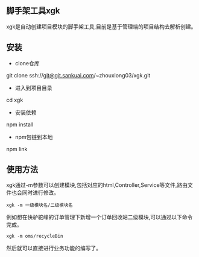 ## 脚手架工具xgk

xgk是自动创建项目模块的脚手架工具,目前是基于管理端的项目结构去解析创建。

## 安装

- clone仓库

git clone ssh://git@git.sankuai.com/~zhouxiong03/xgk.git

- 进入到项目目录

cd xgk

- 安装依赖

npm install

- npm包链到本地

npm link

## 使用方法

xgk通过-m参数可以创建模块,包括对应的html,Controller,Service等文件,路由文件也会同时进行修改。

```
xgk -m 一级模块名/二级模块名
```
例如想在快驴驼峰的订单管理下新增一个订单回收站二级模块,可以通过以下命令完成。

```
xgk -m oms/recycleBin
```
然后就可以直接进行业务功能的编写了。
